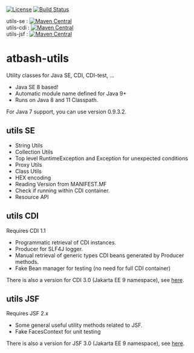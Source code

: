[![License](https://img.shields.io/:license-Apache2-blue.svg)](http://www.apache.org/licenses/LICENSE-2.0)
[![Build Status](https://travis-ci.org/atbashEE/atbash-utils.svg?branch=master)](https://github.com/atbashEE/atbash-utils)

utils-se : [![Maven Central](https://maven-badges.herokuapp.com/maven-central/be.atbash.utils/utils-se/badge.svg)](https://maven-badges.herokuapp.com/maven-central/be.atbash.utils/utils-se)  
utils-cdi : [![Maven Central](https://maven-badges.herokuapp.com/maven-central/be.atbash.utils/utils-cdi/badge.svg)](https://maven-badges.herokuapp.com/maven-central/be.atbash.utils/utils-cdi)  
utils-jsf : [![Maven Central](https://maven-badges.herokuapp.com/maven-central/be.atbash.utils/utils-jsf/badge.svg)](https://maven-badges.herokuapp.com/maven-central/be.atbash.utils/utils-jsf)

# atbash-utils
Utility classes for Java SE, CDI, CDI-test, ...

* Java SE 8 based!
* Automatic module name defined for Java 9+ 
* Runs on Java 8 and 11 Classpath.

For Java 7 support, you can use version 0.9.3.2.

## utils SE

* String Utils
* Collection Utils
* Top level RuntimeException and Exception for unexpected conditions
* Proxy Utils
* Class Utils
* HEX encoding
* Reading Version from MANIFEST.MF
* Check if running within CDI container.
* Resource API

## utils CDI

Requires CDI 1.1

* Programmatic retrieval of CDI instances.
* Producer for SLF4J logger.
* Manual retrieval of generic types CDI beans generated by Producer methods. 
* Fake Bean manager for testing (no need for full CDI container)

There is also a version for CDI 3.0 (Jakarta EE 9 namespace), see [here](https://github.com/atbashEE/atbash-utils/tree/jakarta).

## utils JSF

Requires JSF 2.x

* Some general useful utility methods related to JSF.
* Fake FacesContext for unit testing

There is also a version for JSF 3.0 (Jakarta EE 9 namespace), see [here](https://github.com/atbashEE/atbash-utils/tree/jakarta).